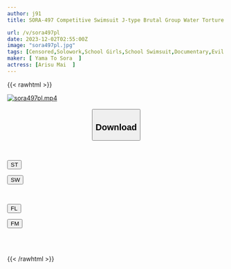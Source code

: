```yaml
---
author: j91
title: SORA-497 Competitive Swimsuit J-type Brutal Group Water Torture Rape Mai Arisu

url: /v/sora497pl
date: 2023-12-02T02:55:00Z
image: "sora497pl.jpg"
tags: [Censored,Solowork,School Girls,School Swimsuit,Documentary,Evil	 ]
maker: [ Yama To Sora  ]
actress: [Arisu Mai  ]
---
```



{{< rawhtml >}}

<div class="video" data-videoid="Pw2PZ2RyQ3u0mA3">
    <a href="javascript:;">
        <img src="/v/sora497pl/sora497pl.jpg" width="WIDTH" height="HEIGHT" alt="sora497pl.mp4" loading="lazy">
    </a>
</div>

<script type="text/javascript" src="https://j91.asia/asset/on-demand-st.js"></script>

<br>
  <link rel="stylesheet" href="https://j91.asia/asset/bs5.css">
  
  <center>
  <button class="btn btn-primary" type="button" data-bs-toggle="collapse" data-bs-target=".multi-collapse" aria-expanded="false" aria-controls="multiCollapseExample1 multiCollapseExample2"><h2>Download</h2></button></center>
</p>
<div class="row">
  <div class="col">
    <div class="collapse multi-collapse" id="multiCollapseExample1">
      <div class="card card-body">
	      	      <br>
<div class="buttons">  
<p><a href="https://streamtape.to/v/Pw2PZ2RyQ3u0mA3" target="_blank"><button class="btn-hover color-3"><i class="fa fa-download"></i> ST</button></a></p>
<p><a href="https://flaswish.com/ez8q4lf1a3uk" target="_blank"><button class="btn-hover color-2"><i class="fa fa-download"></i> SW</button></a></p></div>
    </div>
  </div>
</div>
  <div class="col">
    <div class="collapse multi-collapse" id="multiCollapseExample2">
      <div class="card card-body">
	      <br>
<div class="buttons">
<p><a href="javascript:;" target="_blank"><button class="btn-hover color-9"><i class="fa fa-download"></i> FL</button></a></p>
<p><a href="javascript:;" target="_blank"><button class="btn-hover color-8"><i class="fa fa-download"></i> FM</button></a></p></div>
<br><br>
      </div>
    </div>
  </div>
</div>

{{< /rawhtml >}}